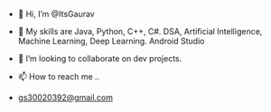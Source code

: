 - 👋 Hi, I’m @ItsGaurav

- 🌱 My skills are Java, Python, C++, C#. 
     DSA, Artificial Intelligence, Machine Learning, Deep Learning.
     Android Studio
- 💞️ I’m looking to collaborate on dev projects.
- 📫 How to reach me ..
-    gs30020392@gmail.com

<!---
ItsGaurav03/ItsGaurav03 is a ✨ special ✨ repository because its `README.md` (this file) appears on your GitHub profile.
You can click the Preview link to take a look at your changes.
--->
